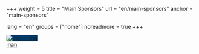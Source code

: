 +++
weight = 5
title = "Main Sponsors"
url = "en/main-sponsors"
anchor = "main-sponsors"

lang = "en"
groups = ["home"]
noreadmore = true
+++

<div class="row blocks">
	<div class="four columns block">
		<div class="block-heading"><a href="http://www.irian.at/">
			<img src="/images/irian-logo.png" alt="irian Logo" style="max-height: 5em; max-width: 100%; background: #003d6e;"><br/>
			irian
		</a></div>
	</div>
</div>
<!--more-->
